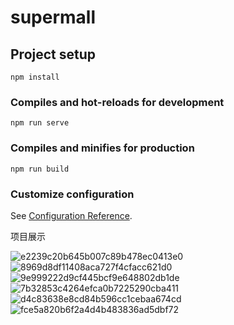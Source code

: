 # supermall

## Project setup
```
npm install
```

### Compiles and hot-reloads for development
```
npm run serve
```

### Compiles and minifies for production
```
npm run build
```

### Customize configuration
See [Configuration Reference](https://cli.vuejs.org/config/).


项目展示

![e2239c20b645b007c89b478ec0413e0](https://user-images.githubusercontent.com/98021555/186795963-ae2bdf63-416e-4f31-aa9f-e7da62e8b215.jpg)
![8969d8df11408aca727f4cfacc621d0](https://user-images.githubusercontent.com/98021555/186796352-4f9008ff-1df6-46e1-b714-f9cf82faef58.jpg)
![9e999222d9cf445bcf9e648802db1de](https://user-images.githubusercontent.com/98021555/186796355-4cda8f30-7816-4f20-ad10-36b331a074d1.jpg)
![7b32853c4264efca0b7225290cba411](https://user-images.githubusercontent.com/98021555/186796366-deb9f41a-3359-4c3b-b812-7ad99e5f2955.jpg)
![d4c83638e8cd84b596cc1cebaa674cd](https://user-images.githubusercontent.com/98021555/186796370-389f4666-4419-4029-9594-562617670e52.jpg)
![fce5a820b6f2a4d4b483836ad5dbf72](https://user-images.githubusercontent.com/98021555/186796373-96b4b06a-72c7-4889-90b3-0c0f23cef445.jpg)
